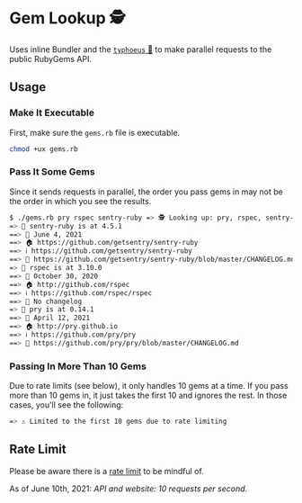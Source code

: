 # Gem Lookup :detective:

Uses inline Bundler and the [`typhoeus` :gem:][typhoeus] to make parallel requests to the public RubyGems API.

## Usage

### Make It Executable

First, make sure the `gems.rb` file is executable.

```sh
chmod +ux gems.rb
```

### Pass It Some Gems

Since it sends requests in parallel, the order you pass gems in may not be the order in which
you see the results. 

```sh
$ ./gems.rb pry rspec sentry-ruby => 🕵️ Looking up: pry, rspec, sentry-ruby
=> 💎 sentry-ruby is at 4.5.1
==> 📅 June 4, 2021
==> 🏠 https://github.com/getsentry/sentry-ruby
==> ℹ️ https://github.com/getsentry/sentry-ruby
==> 📑 https://github.com/getsentry/sentry-ruby/blob/master/CHANGELOG.md
=> 💎 rspec is at 3.10.0
==> 📅 October 30, 2020
==> 🏠 http://github.com/rspec
==> ℹ️ https://github.com/rspec/rspec
==> 🚫 No changelog
=> 💎 pry is at 0.14.1
==> 📅 April 12, 2021
==> 🏠 http://pry.github.io
==> ℹ️ https://github.com/pry/pry
==> 📑 https://github.com/pry/pry/blob/master/CHANGELOG.md
```

### Passing In More Than 10 Gems

Due to rate limits (see below), it only handles 10 gems at a time. If you pass more than 10 gems
in, it just takes the first 10 and ignores the rest. In those cases, you'll see the following:

```sh
=> ⚠️ Limited to the first 10 gems due to rate limiting
```

## Rate Limit

Please be aware there is a [rate limit][rate limit] to be mindful of.

As of June 10th, 2021: _API and website: 10 requests per second_.

[typhoeus]: https://github.com/typhoeus/typhoeus/
[rate limit]: https://guides.rubygems.org/rubygems-org-rate-limits/
